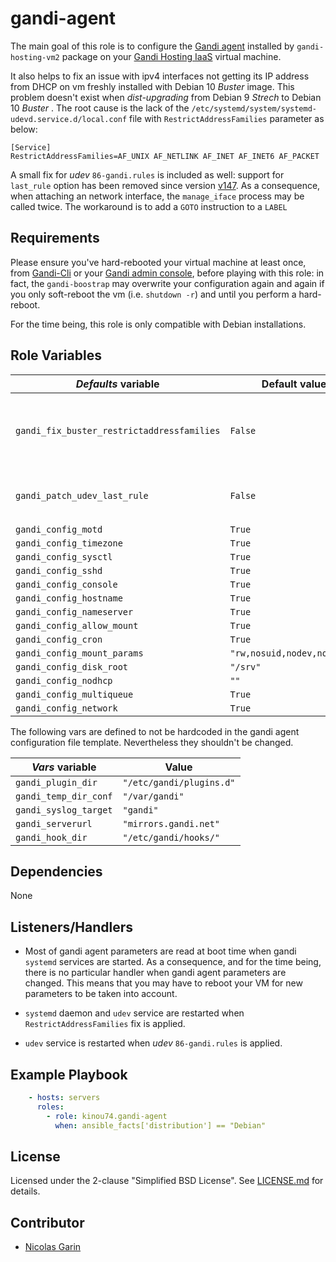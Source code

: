 gandi-agent
=========

The main goal of this role is to configure the [Gandi agent](https://docs.gandi.net/fr/cloud/gestion_serveur/agent_gandi.html) installed by `gandi-hosting-vm2` package on your [Gandi Hosting IaaS](https://www.gandi.net/en/cloud) virtual machine.

It also helps to fix an issue with ipv4 interfaces not getting its IP address from DHCP on vm freshly installed with Debian 10 _Buster_ image. This problem doesn't exist when _dist-upgrading_ from Debian 9 _Strech_ to Debian 10 _Buster_ . The root cause is the lack of the `/etc/systemd/system/systemd-udevd.service.d/local.conf` file with `RestrictAddressFamilies` parameter as below:

```properties
[Service]
RestrictAddressFamilies=AF_UNIX AF_NETLINK AF_INET AF_INET6 AF_PACKET
```

A small fix for _udev_ `86-gandi.rules` is included as well: support for `last_rule` option has been removed since version [v147](https://github.com/pavlinux/udev/blob/master/ChangeLog). As a consequence, when attaching an network interface, the `manage_iface` process may be called twice. The workaround is to add a `GOTO` instruction to a `LABEL`

Requirements
------------

Please ensure you've hard-rebooted your virtual machine at least once, from [Gandi-Cli](https://cli.gandi.net/) or your [Gandi admin console](https://admin.gandi.net/cloud/), before playing with this role: in fact, the `gandi-boostrap` may overwrite your configuration again and again if you only soft-reboot the vm (i.e. `shutdown -r`) and until you perform a hard-reboot.

For the time being, this role is only compatible with Debian installations.

Role Variables
--------------

| _Defaults_ variable         	      | Default value	| Comments 	|
|---------------------	              |---------	|----------	|
| `gandi_fix_buster_restrictaddressfamilies` | `False`   | Should we fix `RestrictAddressFamilies` in systemd-udev or not. Additional condition when run on Debian 10 is applied.  |
| `gandi_patch_udev_last_rule`        | `False`   | Patch udev `86-gandi.rules` to use GOTO instead of `last_rule` option |
| `gandi_config_motd`                 | `True`    |   |
| `gandi_config_timezone`             | `True`    |   |
| `gandi_config_sysctl`               | `True`    |   |
| `gandi_config_sshd`                 | `True`    |   |
| `gandi_config_console`              | `True`    |   |
| `gandi_config_hostname`             | `True`    |   |
| `gandi_config_nameserver`           | `True`    |   |
| `gandi_config_allow_mount`          | `True`    |   |
| `gandi_config_cron`                 | `True`    |   |
| `gandi_config_mount_params`         | `"rw,nosuid,nodev,noatime"` |   |
| `gandi_config_disk_root`            | `"/srv"`  |   |
| `gandi_config_nodhcp`               | `""`      |   |
| `gandi_config_multiqueue`           | `True`    |   |
| `gandi_config_network`              | `True`    |   |

The following vars are defined to not be hardcoded in the gandi agent configuration file template. Nevertheless they shouldn't be changed.

| _Vars_ variable       | Value   	               |
|---------------------	|---------	               |
| `gandi_plugin_dir`    | `"/etc/gandi/plugins.d"` |
| `gandi_temp_dir_conf` | `"/var/gandi"`           |
| `gandi_syslog_target` | `"gandi"`                |
| `gandi_serverurl`     | `"mirrors.gandi.net"`    |
| `gandi_hook_dir`      | `"/etc/gandi/hooks/"`    |


Dependencies
------------

None


Listeners/Handlers
----------------

- Most of gandi agent parameters are read at boot time when gandi `systemd` services are started. As a consequence, and for the time being, there is no particular handler when gandi agent parameters are changed. This means that you may have to reboot your VM for new parameters to be taken into account.

- `systemd` daemon and `udev` service are restarted when `RestrictAddressFamilies` fix is applied.

- `udev` service is restarted when _udev_ `86-gandi.rules` is applied.

Example Playbook
----------------

```yaml
    - hosts: servers
      roles:
        - role: kinou74.gandi-agent
          when: ansible_facts['distribution'] == "Debian"
```

License
-------

Licensed under the 2-clause "Simplified BSD License". See [LICENSE.md](/LICENSE.md) for details.

Contributor
------------------

- [Nicolas Garin](https://github.com/kinou74)